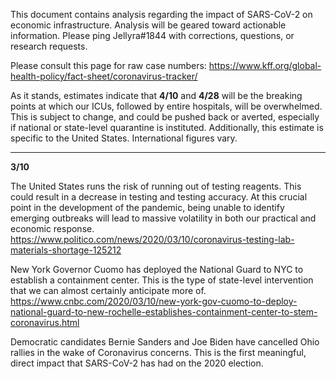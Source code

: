 This document contains analysis regarding the impact of SARS-CoV-2 on economic infrastructure. Analysis will be geared toward actionable information. 
Please ping Jellyra#1844 with corrections, questions, or research requests. 

Please consult this page for raw case numbers: https://www.kff.org/global-health-policy/fact-sheet/coronavirus-tracker/ 

As it stands, estimates indicate that **4/10** and **4/28** will be the breaking points at which our ICUs, followed by entire hospitals, will be overwhelmed. This is subject to change, and could be pushed back or averted, especially if national or state-level quarantine is instituted. Additionally, this estimate is specific to the United States. International figures vary.

--------------------------------------------------------------------------------------------------------------------
**3/10**

The United States runs the risk of running out of testing reagents. This could result in a decrease in testing and testing accuracy. At this crucial point in the development of the pandemic, being unable to identify emerging outbreaks will lead to massive volatility in both our practical and economic response. 
https://www.politico.com/news/2020/03/10/coronavirus-testing-lab-materials-shortage-125212

New York Governor Cuomo has deployed the National Guard to NYC to establish a containment center. This is the type of state-level intervention that we can almost certainly anticipate more of. 
https://www.cnbc.com/2020/03/10/new-york-gov-cuomo-to-deploy-national-guard-to-new-rochelle-establishes-containment-center-to-stem-coronavirus.html

Democratic candidates Bernie Sanders and Joe Biden have cancelled Ohio rallies in the wake of Coronavirus concerns. This is the first meaningful, direct  impact that SARS-CoV-2 has had on the 2020 election. 

